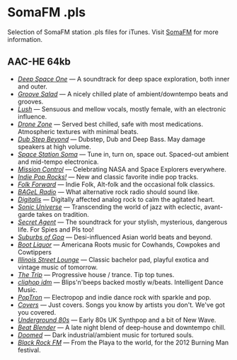 # SomaFM .pls

Selection of SomaFM station .pls files for iTunes. Visit [SomaFM] for more information.

## AAC-HE 64kb

- *[Deep Space One]* — A soundtrack for deep space exploration, both inner and outer.
- *[Groove Salad]* — A nicely chilled plate of ambient/downtempo beats and grooves.
- *[Lush]* — Sensuous and mellow vocals, mostly female, with an electronic influence.
- *[Drone Zone]* — Served best chilled, safe with most medications. Atmospheric textures with minimal beats.
- *[Dub Step Beyond]* — Dubstep, Dub and Deep Bass. May damage speakers at high volume.
- *[Space Station Soma]* — Tune in, turn on, space out. Spaced-out ambient and mid-tempo electronica.
- *[Mission Control]* — Celebrating NASA and Space Explorers everywhere.
- *[Indie Pop Rocks!]* — New and classic favorite indie pop tracks.
- *[Folk Forward]* — Indie Folk, Alt-folk and the occasional folk classics.
- *[BAGeL Radio]* — What alternative rock radio should sound like.
- *[Digitalis]* — Digitally affected analog rock to calm the agitated heart.
- *[Sonic Universe]* — Transcending the world of jazz with eclectic, avant-garde takes on tradition.
- *[Secret Agent]* — The soundtrack for your stylish, mysterious, dangerous life. For Spies and PIs too!
- *[Suburbs of Goa]* — Desi-influenced Asian world beats and beyond.
- *[Boot Liquor]* — Americana Roots music for Cowhands, Cowpokes and Cowtippers
- *[Illinois Street Lounge]* — Classic bachelor pad, playful exotica and vintage music of tomorrow.
- *[The Trip]* — Progressive house / trance. Tip top tunes.
- *[cliqhop idm]* — Blips'n'beeps backed mostly w/beats. Intelligent Dance Music.
- *[PopTron]* — Electropop and indie dance rock with sparkle and pop.
- *[Covers]* — Just covers. Songs you know by artists you don't. We've got you covered.
- *[Underground 80s]* — Early 80s UK Synthpop and a bit of New Wave.
- *[Beat Blender]* — A late night blend of deep-house and downtempo chill.
- *[Doomed]* — Dark industrial/ambient music for tortured souls.
- *[Black Rock FM]* — From the Playa to the world, for the 2012 Burning Man festival.

[SomaFM]: http://somafm.com/
[Deep Space One]: http://somafm.com/deepspaceone/
[Groove Salad]: http://somafm.com/groovesalad/
[Lush]: http://somafm.com/lush/
[Drone Zone]: http://somafm.com/dronezone/
[Dub Step Beyond]: http://somafm.com/dubstep/
[Space Station Soma]: http://somafm.com/spacestation/
[Mission Control]: http://somafm.com/missioncontrol/
[Indie Pop Rocks!]: http://somafm.com/indiepop/
[Folk Forward]: http://somafm.com/folkfwd/
[BAGeL Radio]: http://somafm.com/bagel/
[Digitalis]: http://somafm.com/digitalis/
[Sonic Universe]: http://somafm.com/sonicuniverse/
[Secret Agent]: http://somafm.com/secretagent/
[Suburbs of Goa]: http://somafm.com/suburbsofgoa/
[Boot Liquor]: http://somafm.com/bootliquor/
[Illinois Street Lounge]: http://somafm.com/illstreet/
[The Trip]: http://somafm.com/thetrip/
[cliqhop idm]: http://somafm.com/cliqhop/
[PopTron]: http://somafm.com/poptron/
[Covers]: http://somafm.com/covers/
[Underground 80s]: http://somafm.com/u80s/
[Beat Blender]: http://somafm.com/beatblender/
[Doomed]: http://somafm.com/doomed/
[Black Rock FM]: http://somafm.com/brfm/
